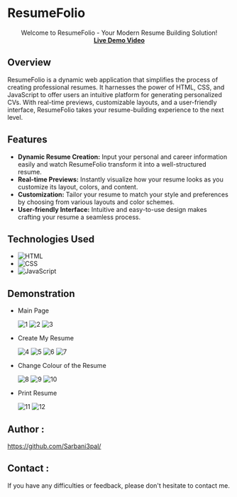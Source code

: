 # ResumeFolio
<p align="center">
  Welcome to ResumeFolio - Your Modern Resume Building Solution!
  <br>
 <strong> <a href="https://www.linkedin.com/posts/sarbani-pal-219454211_resumefolio-taskcompleted-codeclause-activity-7101325974427885569-YwmI?utm_source=share&utm_medium=member_desktop">Live Demo Video</a></strong>


## Overview

ResumeFolio  is a dynamic web application that simplifies the process of creating professional resumes. It harnesses the power of HTML, CSS, and JavaScript to offer users an intuitive platform for generating personalized CVs. With real-time previews, customizable layouts, and a user-friendly interface, ResumeFolio takes your resume-building experience to the next level.

## Features

- **Dynamic Resume Creation:** Input your personal and career information easily and watch ResumeFolio transform it into a well-structured resume.
- **Real-time Previews:** Instantly visualize how your resume looks as you customize its layout, colors, and content.
- **Customization:** Tailor your resume to match your style and preferences by choosing from various layouts and color schemes.
- **User-friendly Interface:** Intuitive and easy-to-use design makes crafting your resume a seamless process.

## Technologies Used
- ![HTML](https://img.shields.io/badge/HTML-Code-orange?style=flat-square&logo=html5)
- ![CSS](https://img.shields.io/badge/CSS-Styles-blue?style=flat-square&logo=css3)
- ![JavaScript](https://img.shields.io/badge/JavaScript-Logic-yellow?style=flat-square&logo=javascript)


## Demonstration

- Main Page
  
  ![1]()
  ![2]()
  ![3]()

- Create My Resume
  
  ![4]()
  ![5]()
  ![6]()
  ![7]()

- Change Colour of the Resume

  ![8]()
  ![9]()
  ![10]()

- Print Resume

  ![11]()
  ![12]()





## Author :

https://github.com/Sarbani3pal/

## Contact :

If you have any difficulties or feedback, please don't hesitate to contact me. 
